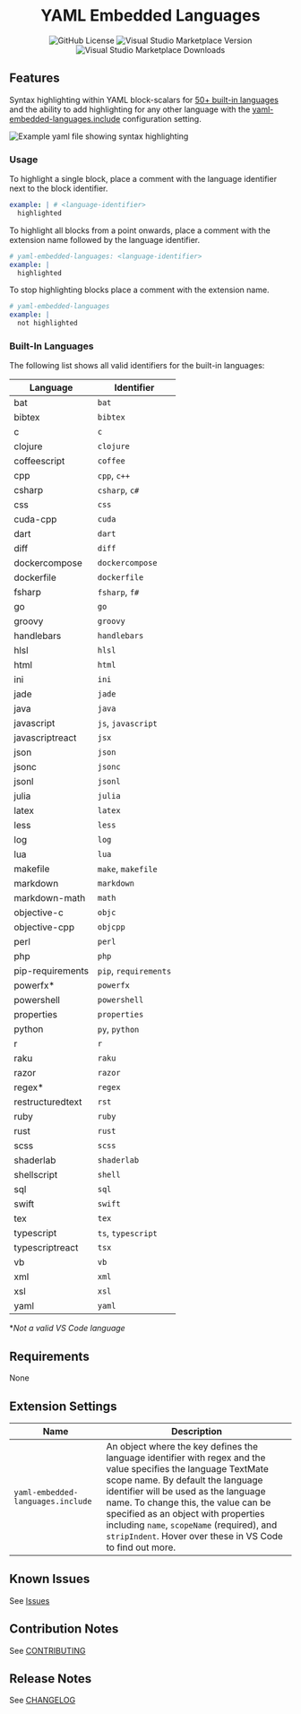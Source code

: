 <div align="center">

# YAML Embedded Languages

![GitHub License](https://img.shields.io/github/license/harrydowning/yaml-embedded-languages?style=for-the-badge)
![Visual Studio Marketplace Version](https://img.shields.io/visual-studio-marketplace/v/harrydowning.yaml-embedded-languages?style=for-the-badge)
![Visual Studio Marketplace Downloads](https://img.shields.io/visual-studio-marketplace/d/harrydowning.yaml-embedded-languages?style=for-the-badge&color=rebeccapurple)

</div>

## Features

Syntax highlighting within YAML block-scalars for [50+ built-in languages](#built-in-languages "Built-In Languages") and the ability to add highlighting for any other language with the [yaml-embedded-languages.include](#extension-settings "Extension Settings") configuration setting.

![Example yaml file showing syntax highlighting](https://raw.githubusercontent.com/harrydowning/yaml-embedded-languages/master/images/example.png)

### Usage

To highlight a single block, place a comment with the language identifier next to the block identifier.

```yaml
example: | # <language-identifier>
  highlighted
```

To highlight all blocks from a point onwards, place a comment with the extension name followed by the language identifier.

```yaml
# yaml-embedded-languages: <language-identifier>
example: |
  highlighted
```

To stop highlighting blocks place a comment with the extension name.

```yaml
# yaml-embedded-languages
example: |
  not highlighted
```

### Built-In Languages

The following list shows all valid identifiers for the built-in languages:

| Language         | Identifier            |
| ---------------- | --------------------- |
| bat              | `bat`                 |
| bibtex           | `bibtex`              |
| c                | `c`                   |
| clojure          | `clojure`             |
| coffeescript     | `coffee`              |
| cpp              | `cpp`, `c++`          |
| csharp           | `csharp`, `c#`        |
| css              | `css`                 |
| cuda-cpp         | `cuda`                |
| dart             | `dart`                |
| diff             | `diff`                |
| dockercompose    | `dockercompose`       |
| dockerfile       | `dockerfile`          |
| fsharp           | `fsharp`, `f#`        |
| go               | `go`                  |
| groovy           | `groovy`              |
| handlebars       | `handlebars`          |
| hlsl             | `hlsl`                |
| html             | `html`                |
| ini              | `ini`                 |
| jade             | `jade`                |
| java             | `java`                |
| javascript       | `js`, `javascript`    |
| javascriptreact  | `jsx`                 |
| json             | `json`                |
| jsonc            | `jsonc`               |
| jsonl            | `jsonl`               |
| julia            | `julia`               |
| latex            | `latex`               |
| less             | `less`                |
| log              | `log`                 |
| lua              | `lua`                 |
| makefile         | `make`, `makefile`    |
| markdown         | `markdown`            |
| markdown-math    | `math`                |
| objective-c      | `objc`                |
| objective-cpp    | `objcpp`              |
| perl             | `perl`                |
| php              | `php`                 |
| pip-requirements | `pip`, `requirements` |
| powerfx\*        | `powerfx`             |
| powershell       | `powershell`          |
| properties       | `properties`          |
| python           | `py`, `python`        |
| r                | `r`                   |
| raku             | `raku`                |
| razor            | `razor`               |
| regex\*          | `regex`               |
| restructuredtext | `rst`                 |
| ruby             | `ruby`                |
| rust             | `rust`                |
| scss             | `scss`                |
| shaderlab        | `shaderlab`           |
| shellscript      | `shell`               |
| sql              | `sql`                 |
| swift            | `swift`               |
| tex              | `tex`                 |
| typescript       | `ts`, `typescript`    |
| typescriptreact  | `tsx`                 |
| vb               | `vb`                  |
| xml              | `xml`                 |
| xsl              | `xsl`                 |
| yaml             | `yaml`                |

\*_Not a valid VS Code language_

## Requirements

None

## Extension Settings

| Name                              | Description                                                                                                                                                                                                                                                                                                                                                                           |
| --------------------------------- | ------------------------------------------------------------------------------------------------------------------------------------------------------------------------------------------------------------------------------------------------------------------------------------------------------------------------------------------------------------------------------------- |
| `yaml-embedded-languages.include` | An object where the key defines the language identifier with regex and the value specifies the language TextMate scope name. By default the language identifier will be used as the language name. To change this, the value can be specified as an object with properties including `name`, `scopeName` (required), and `stripIndent`. Hover over these in VS Code to find out more. |

## Known Issues

See [Issues](https://github.com/harrydowning/vscode-yaml-embedded-languages/issues)

## Contribution Notes

See [CONTRIBUTING](CONTRIBUTING.md)

## Release Notes

See [CHANGELOG](CHANGELOG.md)
